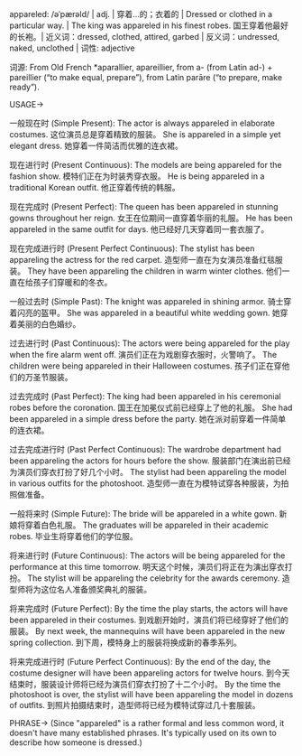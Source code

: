 appareled: /əˈpærəld/ | adj. | 穿着…的；衣着的 | Dressed or clothed in a particular way. | The king was appareled in his finest robes. 国王穿着他最好的长袍。| 近义词：dressed, clothed, attired, garbed | 反义词：undressed, naked, unclothed | 词性: adjective

词源: From Old French *aparallier, apareillier, from a- (from Latin ad-) + pareillier (“to make equal, prepare”), from Latin parāre (“to prepare, make ready”).

USAGE->

一般现在时 (Simple Present):
The actor is always appareled in elaborate costumes.  这位演员总是穿着精致的服装。
She is appareled in a simple yet elegant dress. 她穿着一件简洁而优雅的连衣裙。

现在进行时 (Present Continuous):
The models are being appareled for the fashion show. 模特们正在为时装秀穿衣服。
He is being appareled in a traditional Korean outfit. 他正穿着传统的韩服。

现在完成时 (Present Perfect):
The queen has been appareled in stunning gowns throughout her reign. 女王在位期间一直穿着华丽的礼服。
He has been appareled in the same outfit for days. 他已经好几天穿着同一套衣服了。

现在完成进行时 (Present Perfect Continuous):
The stylist has been appareling the actress for the red carpet. 造型师一直在为女演员准备红毯服装。
They have been appareling the children in warm winter clothes. 他们一直在给孩子们穿暖和的冬衣。

一般过去时 (Simple Past):
The knight was appareled in shining armor. 骑士穿着闪亮的盔甲。
She was appareled in a beautiful white wedding gown. 她穿着美丽的白色婚纱。

过去进行时 (Past Continuous):
The actors were being appareled for the play when the fire alarm went off.  演员们正在为戏剧穿衣服时，火警响了。
The children were being appareled in their Halloween costumes. 孩子们正在穿他们的万圣节服装。

过去完成时 (Past Perfect):
The king had been appareled in his ceremonial robes before the coronation. 国王在加冕仪式前已经穿上了他的礼服。
She had been appareled in a simple dress before the party.  她在派对前穿着一件简单的连衣裙。

过去完成进行时 (Past Perfect Continuous):
The wardrobe department had been appareling the actors for hours before the show. 服装部门在演出前已经为演员们穿衣打扮了好几个小时。
The stylist had been appareling the model in various outfits for the photoshoot.  造型师一直在为模特试穿各种服装，为拍照做准备。


一般将来时 (Simple Future):
The bride will be appareled in a white gown.  新娘将穿着白色礼服。
The graduates will be appareled in their academic robes. 毕业生将穿着他们的学位服。

将来进行时 (Future Continuous):
The actors will be being appareled for the performance at this time tomorrow. 明天这个时候，演员们将正在为演出穿衣打扮。
The stylist will be appareling the celebrity for the awards ceremony. 造型师将为这位名人准备颁奖典礼的服装。


将来完成时 (Future Perfect):
By the time the play starts, the actors will have been appareled in their costumes.  到戏剧开始时，演员们将已经穿好了他们的服装。
By next week, the mannequins will have been appareled in the new spring collection. 到下周，模特身上的服装将换成新的春季系列。


将来完成进行时 (Future Perfect Continuous):
By the end of the day, the costume designer will have been appareling actors for twelve hours. 到今天结束时，服装设计师将已经为演员们穿衣打扮了十二个小时。
By the time the photoshoot is over, the stylist will have been appareling the model in dozens of outfits. 到照片拍摄结束时，造型师将已经为模特试穿过几十套服装。


PHRASE->
(Since "appareled" is a rather formal and less common word, it doesn't have many established phrases.  It's typically used on its own to describe how someone is dressed.)


